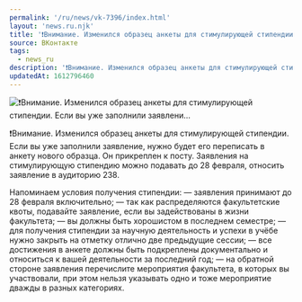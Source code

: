 ```yaml
---
permalink: '/ru/news/vk-7396/index.html'
layout: 'news.ru.njk'
title: '❗Внимание. Изменился образец анкеты для стимулирующей стипендии. Если вы уже заполнили заявлени…'
source: ВКонтакте
tags:
  - news_ru
description: '❗Внимание. Изменился образец анкеты для стимулирующей стипендии. Если вы уже заполнили заявлени…'
updatedAt: 1612796460
---
```

![❗Внимание. Изменился образец анкеты для стимулирующей стипендии. Если вы уже заполнили заявлени…](https://sun9-41.userapi.com/sun9-27/impg/EUmOpG2buVIisxitQ3rQpvE1uLBbWwH4GvHOyA/l18LDbHZ_BE.jpg?size=1280x853&quality=96&sign=b3a455c5c30739801270de13e2d739dd&c_uniq_tag=u5egdT4RbFW0xiJf0XHjQ6ILeCuzr-kQA_ntrsMDrl0&type=album)

❗Внимание. Изменился образец анкеты для стимулирующей стипендии. Если вы уже заполнили заявление, нужно будет его переписать в анкету нового образца. Он прикреплен к посту. Заявления на стимулирующую стипендию можно подавать до 28 февраля, относить заявление в аудиторию 238.

Напоминаем условия получения стипендии:
— заявления принимают до 28 февраля включительно;
— так как распределяются факультетские квоты, подавайте заявление, если вы задействованы в жизни факультета;
— вы должны быть хорошистом в последнем семестре;
— для получения стипендии за научную деятельность и успехи в учёбе нужно закрыть на отметку отлично две предыдущие сессии;
— все достижения в анкете должны быть подкреплены документально и относиться к вашей деятельности за последний год;
— на обратной стороне заявления перечислите мероприятия факультета, в которых вы участвовали, при этом нельзя указывать одно и тоже мероприятие дважды в разных категориях.
